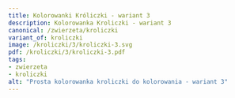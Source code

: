 ```yaml
---
title: Kolorowanki Króliczki - wariant 3
description: Kolorowanka Kroliczki - wariant 3
canonical: /zwierzeta/kroliczki
variant_of: kroliczki
image: /kroliczki/3/kroliczki-3.svg
pdf: /kroliczki/3/kroliczki-3.pdf
tags:
- zwierzeta
- kroliczki
alt: "Prosta kolorowanka kroliczki do kolorowania - wariant 3"
---
```

